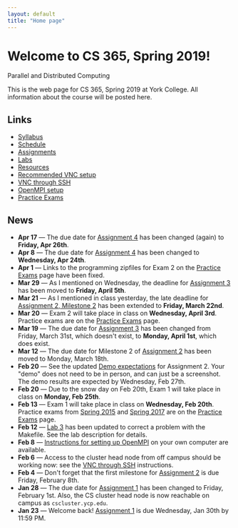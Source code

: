 ```yaml
---
layout: default
title: "Home page"
---
```


# Welcome to CS 365, Spring 2019!

<div id="subtitle">Parallel and Distributed Computing</div>

This is the web page for CS 365, Spring 2019 at York College.  All information about the course will be posted here.

## Links

* [Syllabus](syllabus.html)
* [Schedule](schedule.html)
* [Assignments](assign/index.html)
* [Labs](labs/index.html)
* [Resources](resources.html)
* [Recommended VNC setup](vncSetup.html)
* [VNC through SSH](vncSshTunnel.html)
* [OpenMPI setup](openmpiSetup.html)
* [Practice Exams](practice/index.html)

## News

* **Apr 17** &mdash; The due date for [Assignment 4](assign/assign04.html) has been changed (again) to **Friday, Apr 26th**.
* **Apr 8** &mdash; The due date for [Assignment 4](assign/assign04.html) has been changed to **Wednesday, Apr 24th**.
* **Apr 1** &mdash; Links to the programming zipfiles for Exam 2 on the [Practice Exams](practice/index.html) page have been fixed.
* **Mar 29** &mdash; As I mentioned on Wednesday, the deadline for [Assignment 3](assign/assign03.html) has been moved to **Friday, April 5th**.
* **Mar 21** &mdash; As I mentioned in class yesterday, the late deadline for [Assignment 2, Milestone 2](assign/assign02.html#milestone-2-parallel-computation) has been extended to **Friday, March 22nd**.
* **Mar 20** &mdash; Exam 2 will take place in class on **Wednesday, April 3rd**.  Practice exams are on the [Practice Exams](practice/index.html) page.
* **Mar 19** &mdash; The due date for [Assignment 3](assign/assign03.html) has been changed from Friday, March 31st, which doesn't exist, to **Monday, April 1st**, which does exist.
* **Mar 12** &mdash; The due date for Milestone 2 of [Assignment 2](assign/assign02.html) has been moved to Monday, March 18th.
* **Feb 20** &mdash; See the updated [Demo expectations](assign/assign02.html#demo-expectations) for Assignment 2. Your "demo" does not need to be in person, and can just be a screenshot.  The demo results are expected by Wednesday, Feb 27th.
* **Feb 20** &mdash; Due to the snow day on Feb 20th, Exam 1 will take place in class on **Monday, Feb 25th**.
* **Feb 13** &mdash; Exam 1 will take place in class on **Wednesday, Feb 20th**.  Practice exams from [Spring 2015](https://ycpcs.github.io/cs365-spring2015/) and [Spring 2017](https://ycpcs.github.io/cs365-spring2017/) are on the [Practice Exams](practice/index.html) page.
* **Feb 12** &mdash; [Lab 3](labs/lab03.html) has been updated to correct a problem with the Makefile.  See the lab description for details.
* **Feb 8** &mdash; [Instructions for setting up OpenMPI](openmpiSetup.html) on your own computer are available.
* **Feb 6** &mdash; Access to the cluster head node from off campus should be working now: see the [VNC through SSH](vncSshTunnel.html) instructions.
* **Feb 4** &mdash; Don't forget that the first milestone for [Assignment 2](assign/assign02.html) is due Friday, February 8th.
* **Jan 28** &mdash; The due date for [Assignment 1](assign/assign01.html) has been changed to Friday, February 1st.  Also, the CS cluster head node is now reachable on campus as `cscluster.ycp.edu`.
* **Jan 23** &mdash; Welcome back! [Assignment 1](assign/assign01.html) is due Wednesday, Jan 30th by 11:59 PM.
